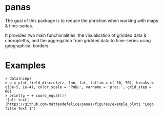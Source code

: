 panas
======
The goal of this package is to reduce the phriction when working with maps &amp; time-series.

It provides two main functionalities: the visualisation of gridded data & choropleths, and the aggregation from gridded data to time-series using geographical borders. 

# Examples

```
> data(ncep)
> g = plot_field_discrete(z, lon, lat, latlim = c(-30, 70), breaks = c(5e-5, 1e-4), color_scale = 'PuBu', varname = 'prec.', grid_step = 60)
> print(g + + coord_equal())
![alt text](https://github.com/matteodefelice/panas/figures/example_plot1 "Logo Title Text 1")

